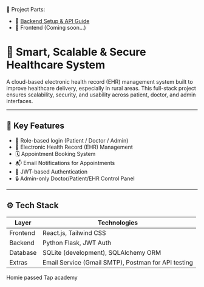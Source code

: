 📂 Project Parts:

- 📌 [Backend Setup & API Guide](./Backend.md)
- 🎨 Frontend (Coming soon...)

# 🏥 Smart, Scalable & Secure Healthcare System

A cloud-based electronic health record (EHR) management system built to improve healthcare delivery, especially in rural areas. This full-stack project ensures scalability, security, and usability across patient, doctor, and admin interfaces.

---

## 📌 Key Features

- 🔐 Role-based login (Patient / Doctor / Admin)
- 📁 Electronic Health Record (EHR) Management
- 🗓️ Appointment Booking System
- 📬 Email Notifications for Appointments
- 🔑 JWT-based Authentication
- 🔒 Admin-only Doctor/Patient/EHR Control Panel

---

## ⚙️ Tech Stack

| Layer     | Technologies |
|-----------|--------------|
| Frontend  | React.js, Tailwind CSS |
| Backend   | Python Flask, JWT Auth |
| Database  | SQLite (development), SQLAlchemy ORM |
| Extras    | Email Service (Gmail SMTP), Postman for API testing |



Homie passed Tap academy